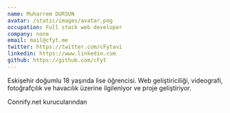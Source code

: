 ```yaml
---
name: Muharrem DURSUN
avatar: /static/images/avatar.png
occupation: Full stack web developer
company: none
email: mail@cfyt.me
twitter: https://twitter.com/cFytavi
linkedin: https://www.linkedin.com
github: https://github.com/cFyt
---
```


Eskişehir doğumlu 18 yaşında lise öğrencisi. Web geliştiriciliği, videografi, fotoğrafçılık ve havacılık üzerine ilgileniyor ve proje geliştiriyor.

Connify.net kurucularından
